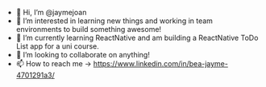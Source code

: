 - 👋 Hi, I’m @jaymejoan
- 👀 I’m interested in learning new things and working in team environments to build something awesome!
- 🌱 I’m currently learning ReactNative and am building a ReactNative ToDo List app for a uni course.
- 💞️ I’m looking to collaborate on anything!
- 📫 How to reach me -> https://www.linkedin.com/in/bea-jayme-4701291a3/

<!---
jaymejoan/jaymejoan is a ✨ special ✨ repository because its `README.md` (this file) appears on your GitHub profile.
You can click the Preview link to take a look at your changes.
--->
